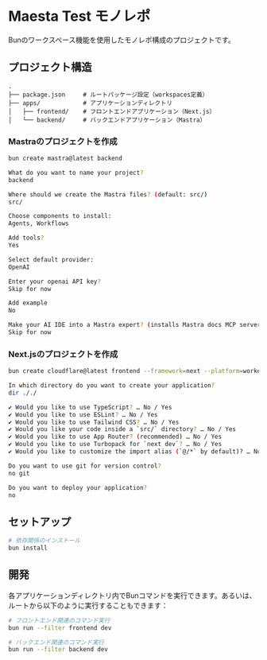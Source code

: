 # Maesta Test モノレポ

Bunのワークスペース機能を使用したモノレポ構成のプロジェクトです。

## プロジェクト構造

```
.
├── package.json     # ルートパッケージ設定（workspaces定義）
├── apps/            # アプリケーションディレクトリ
│   ├── frontend/    # フロントエンドアプリケーション（Next.js）
│   └── backend/     # バックエンドアプリケーション（Mastra）
```

### Mastraのプロジェクトを作成

```bash
bun create mastra@latest backend

What do you want to name your project?
backend

Where should we create the Mastra files? (default: src/)
src/

Choose components to install:
Agents, Workflows

Add tools?
Yes

Select default provider:
OpenAI

Enter your openai API key?
Skip for now

Add example
No

Make your AI IDE into a Mastra expert? (installs Mastra docs MCP server)
Skip for now
```

### Next.jsのプロジェクトを作成

```bash
bun create cloudflare@latest frontend --framework=next --platform=workers

In which directory do you want to create your application?
dir ././

✔ Would you like to use TypeScript? … No / Yes
✔ Would you like to use ESLint? … No / Yes
✔ Would you like to use Tailwind CSS? … No / Yes
✔ Would you like your code inside a `src/` directory? … No / Yes
✔ Would you like to use App Router? (recommended) … No / Yes
✔ Would you like to use Turbopack for `next dev`? … No / Yes
✔ Would you like to customize the import alias (`@/*` by default)? … No / Yes

Do you want to use git for version control?
no git

Do you want to deploy your application?
no
```

## セットアップ

```bash
# 依存関係のインストール
bun install
```

## 開発

各アプリケーションディレクトリ内でBunコマンドを実行できます。あるいは、ルートから以下のように実行することもできます：

```bash
# フロントエンド関連のコマンド実行
bun run --filter frontend dev

# バックエンド関連のコマンド実行
bun run --filter backend dev
```
